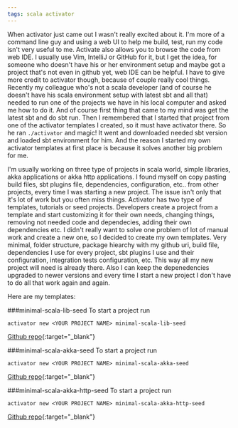 ```yaml
---
tags: scala activator
---
```


When activator just came out I wasn't really excited about it. I'm more of a
command line guy and using a web UI to help me build, test, run my code isn't
very useful to me. Activate also allows you to browse the code from web IDE. I
usually use Vim, IntelliJ or GitHub for it, but I get the idea, for someone who
doesn't have his or her environment setup and maybe got a project that's not
even in github yet, web IDE can be helpful. I have to give more credit to
activator though, because of couple really cool things. Recently my colleague
who's not a scala developer (and of course he doesn't have his scala
environment setup with latest sbt and all that) needed to run one of the
projects we have in his local computer and asked me how to do it.
And of course first thing that came to my mind was get the latest sbt and do sbt
run. Then I remembered that I started that project from one of the activator
templates I created, so it must have activator there. So he ran ```./activator```
and magic! It went and downloaded needed sbt version and loaded sbt environment
for him. And the reason I started my own activator templates at first place is
because it solves another big problem for me.

<!--more-->

I'm usually working on three type of projects in scala world, simple libraries,
akka applications or akka http applications. I found myself on copy pasting
build files, sbt plugins file, dependencies, configuration, etc.. from other
projects, every time I was starting a new project. The issue isn't only that
it's lot of work but you often miss things. Activator has two type of
templates, tutorials or seed projects. Developers create a project from a
template and start customizing it for their own needs, changing things,
removing not needed code and dependecies, adding their own dependencies etc.
I didn't really want to solve one problem of lot of manual work and create a new
one, so I decided to create my own templates. Very minimal, folder structure,
package hiearchy with my github uri, build file, dependencies I use for every
project, sbt plugins I use and their configuration,
integration tests configuration, etc. This way all my new project will need
is already there. Also I can keep the depenedencies upgraded to newer
versions and every time I start a new project I don't have to do all that work
again and again.

Here are my templates:

###minimal-scala-lib-seed
To start a project run

    activator new <YOUR PROJECT NAME> minimal-scala-lib-seed

[Github repo](https://github.com/yeghishe/minimal-scala-lib-seed){:target="_blank"}


###minimal-scala-akka-seed
To start a project run

    activator new <YOUR PROJECT NAME> minimal-scala-akka-seed

[Github repo](https://github.com/yeghishe/minimal-scala-akka-seed){:target="_blank"}

###minimal-scala-akka-http-seed
To start a project run

    activator new <YOUR PROJECT NAME> minimal-scala-akka-http-seed

[Github repo](https://github.com/yeghishe/minimal-scala-akka-http-seed){:target="_blank"}
